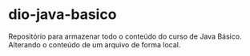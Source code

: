 # dio-java-basico
Repositório para armazenar todo o conteúdo do curso de Java Básico. <br>
Alterando o conteúdo de um arquivo de forma local.
